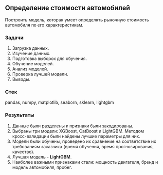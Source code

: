 ## Определение стоимости автомобилей
Построить модель, которая умеет определять рыночную стоимость автомобиля по его характеристикам.
### Задачи
1. Загрузка данных.
2. Изучение данных.
3. Подготовка выборок для обучения.
4. Обучение моделей.
5. Анализ моделей.
6. Проверка лучшей модели.
7. Выводы.
### Стек
pandas, numpy, matplotlib, seaborn, sklearn, lightgbm
### Результаты
1. Данные были разделены и признаки были закодированы.
2. Выбраны три модели: XGBoost, CatBoost и LightGBM. Методом кросс-валидации были найдены лучшие параметры для них.
3. Модели были обучены, проведено их сравнение на соответствие их требованиям заказчика (время обучения, время прогнозирования, качество).
4. Лучшая модель - **LightGBM**.
5. Наиболее важными признаками стали: мощность двигателя, бренд и модель автомобиля, пробег.
